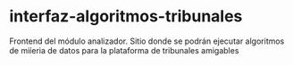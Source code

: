 # interfaz-algoritmos-tribunales
Frontend del módulo analizador. Sitio donde se podrán ejecutar algoritmos de miíeria de datos para la plataforma de tribunales amigables
